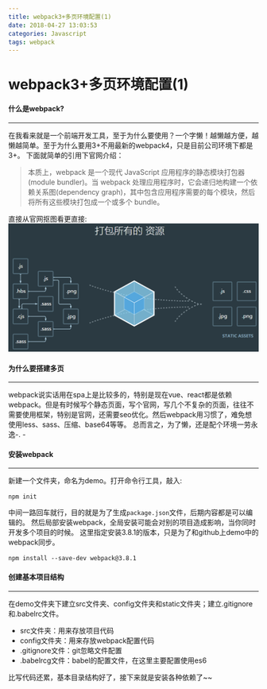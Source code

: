 ```yaml
---
title: webpack3+多页环境配置(1)
date: 2018-04-27 13:03:53
categories: Javascript
tags: webpack
---
```


# webpack3+多页环境配置(1)

#### 什么是webpack?
***

在我看来就是一个前端开发工具，至于为什么要使用？一个字懒！越懒越方便，越懒越简单。至于为什么要用3+不用最新的webpack4，只是目前公司环境下都是3+。
下面就简单的引用下官网介绍：

> 本质上，webpack 是一个现代 JavaScript 应用程序的静态模块打包器(module bundler)。当 webpack 处理应用程序时，它会递归地构建一个依赖关系图(dependency graph)，其中包含应用程序需要的每个模块，然后将所有这些模块打包成一个或多个 bundle。

直接从官网抠图看更直接:
![webpack1_1](/images/webpack1_1.png)

#### 为什么要搭建多页
***

webpack说实话用在spa上是比较多的，特别是现在vue、react都是依赖webpack。但是有时候写个静态页面，写个官网，写几个不复杂的页面，往往不需要使用框架，特别是官网，还需要seo优化。然后webpack用习惯了，难免想使用less、sass、压缩、base64等等。
总而言之，为了懒，还是配个环境一劳永逸-. -

#### 安装webpack
***

新建一个文件夹，命名为demo。打开命令行工具，敲入:
```
npm init
```
中间一路回车就行，目的就是为了生成`package.json`文件，后期内容都是可以编辑的。
然后局部安装webpack，全局安装可能会对别的项目造成影响，当你同时开发多个项目的时候。
这里指定安装3.8.1的版本，只是为了和github上demo中的webpack同步。
```
npm install --save-dev webpack@3.8.1
```

#### 创建基本项目结构
***

在demo文件夹下建立src文件夹、config文件夹和static文件夹；建立.gitignore和.babelrc文件。

* src文件夹：用来存放项目代码
* config文件夹：用来存放webpack配置代码
* .gitignore文件：git忽略文件配置
* .babelrcg文件：babel的配置文件，在这里主要配置使用es6

比写代码还累，基本目录结构好了，接下来就是安装各种依赖了~~